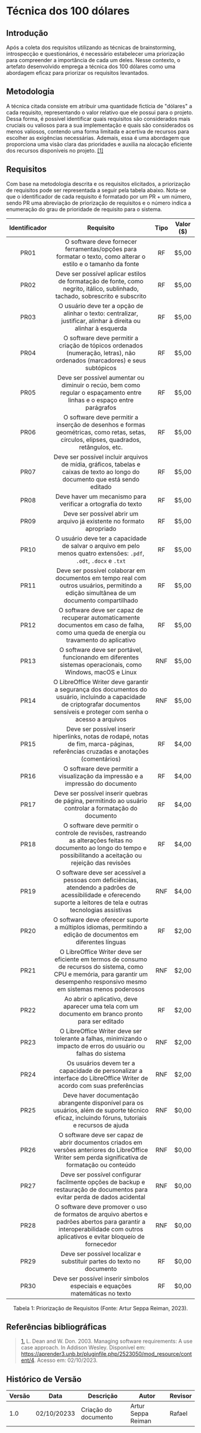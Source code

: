 # Técnica dos 100 dólares

## Introdução

Após a coleta dos requisitos utilizando as técnicas de brainstorming, introspecção e questionários, é necessário estabelecer uma priorização para compreender a importância de cada um deles. Nesse contexto, o artefato desenvolvido emprega a técnica dos 100 dólares como uma abordagem eficaz para priorizar os requisitos levantados.

## Metodologia

A técnica citada consiste em atribuir uma quantidade fictícia de "dólares" a cada requisito, representando o valor relativo que ele possui para o projeto. Dessa forma, é possível identificar quais requisitos são considerados mais cruciais ou valiosos para a sua implementação e quais são considerados os menos valiosos, contendo uma forma limitada e acertiva de recursos para escolher as exigências necessárias. Ademais, essa é uma abordagem que proporciona uma visão clara das prioridades e auxilia na alocação eficiente dos recursos disponíveis no projeto. [[1]](#RP1)

## Requisitos

Com base na metodologia descrita e os requisitos elicitados, a priorização de requisitos pode ser representada a seguir pela tabela abaixo. Nota-se que o identificador de cada requisito é formatado por um PR + um número, sendo PR uma abreviação de priorização de requisitos e o número indica a enumeração do grau de prioridade de requisito para o sistema.

| Identificador | Requisito | Tipo | Valor ($) |
| :-: | :-: | :-: | :-: |
| PR01 | O software deve fornecer ferramentas/opções para formatar o texto, como alterar o estilo e o tamanho da fonte | RF | $5,00 |
| PR02 | Deve ser possível aplicar estilos de formatação de fonte, como negrito, itálico, sublinhado, tachado, sobrescrito e subscrito | RF | $5,00 |
| PR03 | O usuário deve ter a opção de alinhar o texto: centralizar, justificar, alinhar à direita ou alinhar à esquerda | RF | $5,00 |
| PR04 | O software deve permitir a criação de tópicos ordenados (numeração, letras), não ordenados (marcadores) e seus subtópicos | RF | $5,00 |
| PR05 | Deve ser possível aumentar ou diminuir o recúo, bem como regular o espaçamento entre linhas e o espaço entre parágrafos | RF |  $5,00 |
| PR06 | O software deve permitir a inserção de desenhos e formas geométricas, como retas, setas, círculos, elipses, quadrados, retângulos, etc. | RF | $5,00 |
| PR07 | Deve ser possível incluir arquivos de mídia, gráficos, tabelas e caixas de texto ao longo do documento que está sendo editado | RF | $5,00 |
| PR08 | Deve haver um mecanismo para verificar a ortografia do texto | RF | $5,00 |
| PR09 | Deve ser possível abrir um arquivo já existente no formato apropriado | RF | $5,00 |
| PR10 | O usuário deve ter a capacidade de salvar o arquivo em pelo menos quatro extensões: `.pdf`, `.odt`, `.docx` e `.txt` | RF | $5,00 |
| PR11 | Deve ser possível colaborar em documentos em tempo real com outros usuários, permitindo a edição simultânea de um documento compartilhado | RF |  $5,00 |
| PR12 | O software deve ser capaz de recuperar automaticamente documentos em caso de falha, como uma queda de energia ou travamento do aplicativo | RF |  $5,00 |
| PR13 | O software deve ser portável, funcionando em diferentes sistemas operacionais, como Windows, macOS e Linux | RNF |  $5,00 |
| PR14 | O LibreOffice Writer deve garantir a segurança dos documentos do usuário, incluindo a capacidade de criptografar documentos sensíveis e proteger com senha o acesso a arquivos | RNF | $5,00 |
| PR15 | Deve ser possível inserir hiperlinks, notas de rodapé, notas de fim, marca-páginas, referências cruzadas e anotações (comentários) | RF | $4,00 |
| PR16 | O software deve permitir a visualização da impressão e a impressão do documento | RF | $4,00 |
| PR17 | Deve ser possível inserir quebras de página, permitindo ao usuário controlar a formatação do documento | RF |  $4,00 |
| PR18 | O software deve permitir o controle de revisões, rastreando as alterações feitas no documento ao longo do tempo e possibilitando a aceitação ou rejeição das revisões | RF |  $4,00 |
| PR19 | O software deve ser acessível a pessoas com deficiências, atendendo a padrões de acessibilidade e oferecendo suporte a leitores de tela e outras tecnologias assistivas | RNF | $4,00 |
| PR20 | O software deve oferecer suporte a múltiplos idiomas, permitindo a edição de documentos em diferentes línguas | RF |  $2,00 |
| PR21 | O LibreOffice Writer deve ser eficiente em termos de consumo de recursos do sistema, como CPU e memória, para garantir um desempenho responsivo mesmo em sistemas menos poderosos | RNF | $2,00 |
| PR22 | Ao abrir o aplicativo, deve aparecer uma tela com um documento em branco pronto para ser editado | RF  | $2,00 |
| PR23 | O LibreOffice Writer deve ser tolerante a falhas, minimizando o impacto de erros do usuário ou falhas do sistema | RNF | $2,00 |
| PR24 | Os usuários devem ter a capacidade de personalizar a interface do LibreOffice Writer de acordo com suas preferências | RNF | $2,00 |
| PR25 | Deve haver documentação abrangente disponível para os usuários, além de suporte técnico eficaz, incluindo fóruns, tutoriais e recursos de ajuda | RNF | $0,00 |
| PR26 | O software deve ser capaz de abrir documentos criados em versões anteriores do LibreOffice Writer sem perda significativa de formatação ou conteúdo | RNF | $0,00 |
| PR27 | Deve ser possível configurar facilmente opções de backup e restauração de documentos para evitar perda de dados acidental | RNF | $0,00 |
| PR28 | O software deve promover o uso de formatos de arquivo abertos e padrões abertos para garantir a interoperabilidade com outros aplicativos e evitar bloqueio de fornecedor | RNF | $0,00 |
| PR29 | Deve ser possível localizar e substituir partes do texto no documento | RF | $0,00 |
| PR30 | Deve ser possível inserir símbolos especiais e equações matemáticas no texto | RF |  $0,00 |

<div style="text-align: center">
<p> Tabela 1: Priorização de Requisitos (Fonte: Artur Seppa Reiman, 2023).</p>
</div>

## Referências bibliográficas

> <a id="RP1" href="#TEC1">1.</a> L. Dean and W. Don. 2003. Managing software requirements: A use case approach. In Addison Wesley. Disponível em: https://aprender3.unb.br/pluginfile.php/2523050/mod_resource/content/4. Acesso em: 02/10/2023.


## Histórico de Versão

| Versão  | Data       | Descrição                  | Autor                    | Revisor   |
|---------|------------|----------------------------|-------------|-----------|
| 1.0     | 02/10/20233 | Criação do documento | Artur Seppa Reiman | Rafael |
